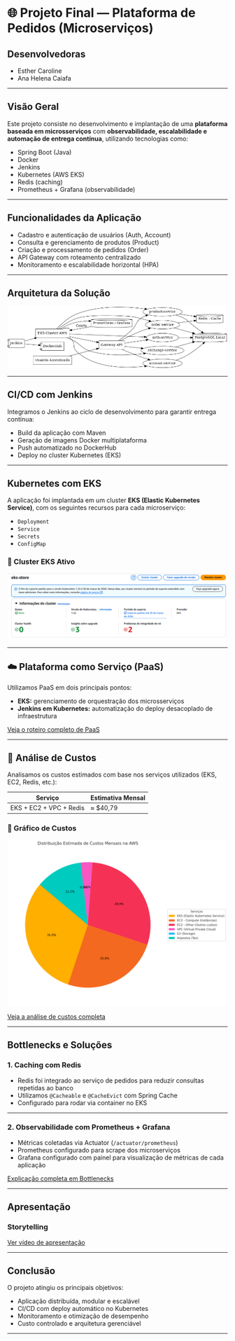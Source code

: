 
# 🌐 Projeto Final — Plataforma de Pedidos (Microserviços)

## Desenvolvedoras
- Esther Caroline  
- Ana Helena Caiafa

---

## Visão Geral

Este projeto consiste no desenvolvimento e implantação de uma **plataforma baseada em microsserviços** com **observabilidade, escalabilidade e automação de entrega contínua**, utilizando tecnologias como:

- Spring Boot (Java)
- Docker
- Jenkins
- Kubernetes (AWS EKS)
- Redis (caching)
- Prometheus + Grafana (observabilidade)

---

## Funcionalidades da Aplicação

- Cadastro e autenticação de usuários (Auth, Account)
- Consulta e gerenciamento de produtos (Product)
- Criação e processamento de pedidos (Order)
- API Gateway com roteamento centralizado
- Monitoramento e escalabilidade horizontal (HPA)

---

## Arquitetura da Solução

![Arquitetura dos Microsserviços](imagens/arquitetura_solucao.png)

---

## CI/CD com Jenkins

Integramos o Jenkins ao ciclo de desenvolvimento para garantir entrega contínua:

- Build da aplicação com Maven
- Geração de imagens Docker multiplataforma
- Push automatizado no DockerHub
- Deploy no cluster Kubernetes (EKS)


---

## Kubernetes com EKS

A aplicação foi implantada em um cluster **EKS (Elastic Kubernetes Service)**, com os seguintes recursos para cada microserviço:

- `Deployment`
- `Service`
- `Secrets`
- `ConfigMap`

### 📸 Cluster EKS Ativo

![EKS Cluster](imagens/eks.png)

---

## ☁️ Plataforma como Serviço (PaaS)

Utilizamos PaaS em dois principais pontos:

- **EKS:** gerenciamento de orquestração dos microsserviços
- **Jenkins em Kubernetes:** automatização do deploy desacoplado de infraestrutura

[Veja o roteiro completo de PaaS](paas.md)

---

## 💸 Análise de Custos

Analisamos os custos estimados com base nos serviços utilizados (EKS, EC2, Redis, etc.):

| Serviço                        | Estimativa Mensal |
|-------------------------------|-------------------|
| EKS + EC2 + VPC + Redis       | ≈ $40,79          |

### 📸 Gráfico de Custos

![Gráfico de Custos](imagens/graph.png)

[Veja a análise de custos completa](custos.md)

---

## Bottlenecks e Soluções

### 1. Caching com Redis

- Redis foi integrado ao serviço de pedidos para reduzir consultas repetidas ao banco
- Utilizamos `@Cacheable` e `@CacheEvict` com Spring Cache
- Configurado para rodar via container no EKS

---

### 2. Observabilidade com Prometheus + Grafana

- Métricas coletadas via Actuator (`/actuator/prometheus`)
- Prometheus configurado para scrape dos microserviços
- Grafana configurado com painel para visualização de métricas de cada aplicação

[Explicação completa em Bottlenecks](bottlenecks.md)

---

## Apresentação

### Storytelling

[Ver vídeo de apresentação](imagens/project.mp4)

---

## Conclusão

O projeto atingiu os principais objetivos:

- Aplicação distribuída, modular e escalável
- CI/CD com deploy automático no Kubernetes
- Monitoramento e otimização de desempenho
- Custo controlado e arquitetura gerenciável

---

